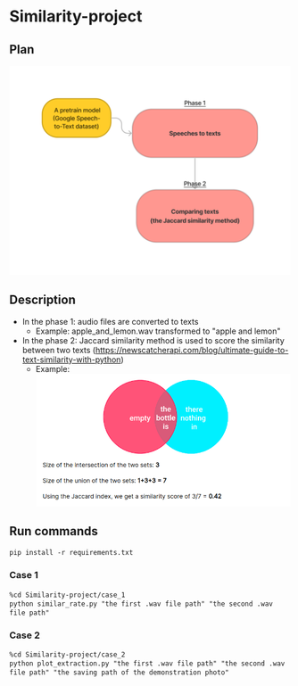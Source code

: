 # Similarity-project
## Plan
![alt text](https://github.com/tdkhoa1212/Similarity-project/blob/main/images/diagram.png)

## Description
- In the phase 1: audio files are converted to texts
    - Example: apple_and_lemon.wav transformed to "apple and lemon"
- In the phase 2: Jaccard similarity method is used to score the similarity between two texts
(https://newscatcherapi.com/blog/ultimate-guide-to-text-similarity-with-python)
    - Example: ![alt text](https://github.com/tdkhoa1212/Similarity-project/blob/main/images/matric.png)

## Run commands
    pip install -r requirements.txt

### Case 1
    %cd Similarity-project/case_1
    python similar_rate.py "the first .wav file path" "the second .wav file path"

### Case 2
    %cd Similarity-project/case_2
    python plot_extraction.py "the first .wav file path" "the second .wav file path" "the saving path of the demonstration photo"

